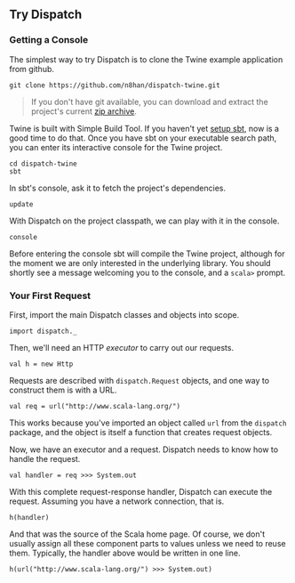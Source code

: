 Try Dispatch
------------

### Getting a Console

The simplest way to try Dispatch is to clone the Twine example
application from github.

    git clone https://github.com/n8han/dispatch-twine.git

> If you don't have git available, you can download and extract the
project's current
[zip archive](https://github.com/n8han/dispatch-twine/zipball/master).

[zip]: https://github.com/n8han/dispatch-twine/zipball/master

Twine is built with Simple Build Tool. If you haven't yet
[setup sbt][sbt], now is a good time to do that. Once you have sbt on
your executable search path, you can enter its interactive console for
the Twine project.

[sbt]: http://code.google.com/p/simple-build-tool/wiki/Setup

    cd dispatch-twine
    sbt

In sbt's console, ask it to fetch the project's dependencies.

    update

With Dispatch on the project classpath, we can play with it in the
console.

    console

Before entering the console sbt will compile the Twine project,
although for the moment we are only interested in the underlying
library. You should shortly see a message welcoming you to the
console, and a `scala>` prompt.

### Your First Request

First, import the main Dispatch classes and objects into scope.

    import dispatch._

Then, we'll need an HTTP *executor* to carry out our requests.

    val h = new Http

Requests are described with `dispatch.Request` objects, and one way to
construct them is with a URL.

    val req = url("http://www.scala-lang.org/")

This works because you've imported an object called `url` from the
`dispatch` package, and the object is itself a function that creates
request objects.

Now, we have an executor and a request. Dispatch needs to know how to
handle the request.

    val handler = req >>> System.out

With this complete request-response handler, Dispatch can execute the
request. Assuming you have a network connection, that is.

    h(handler)

And that was the source of the Scala home page. Of course, we don't
usually assign all these component parts to values unless we need to
reuse them. Typically, the handler above would be written in one line.

    h(url("http://www.scala-lang.org/") >>> System.out)


[gh]: https://github.com/n8han/dispatch-twine#readme
